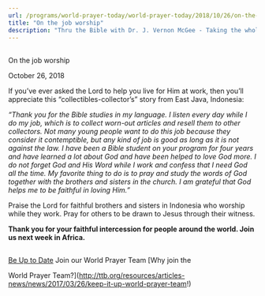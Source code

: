 ```yaml
---
url: /programs/world-prayer-today/world-prayer-today/2018/10/26/on-the-job-worship
title: "On the job worship"
description: "Thru the Bible with Dr. J. Vernon McGee - Taking the whole Word to the whole world"
---
```







## 
 On the job worship


October 26, 2018




If you’ve ever asked the Lord to help you live for Him at work, then you’ll appreciate this “collectibles-collector’s” story from East Java, Indonesia:


*“Thank you for the Bible studies in my language. I listen every day while I do my job, which is to collect worn-out articles and resell them to other collectors. Not many young people want to do this job because they consider it contemptible, but any kind of job is good as long as it is not against the law. I have been a Bible student on your program for four years and have learned a lot about God and have been helped to love God more. I do not forget God and His Word while I work and confess that I need God all the time. My favorite thing to do is to pray and study the words of God together with the brothers and sisters in the church. I am grateful that God helps me to be faithful in loving Him.”*


Praise the Lord for faithful brothers and sisters in Indonesia who worship while they work. Pray for others to be drawn to Jesus through their witness. 


**Thank you for your faithful intercession for people around the world. Join us next week in Africa.**







## 




[Be Up to Date](http://feeds.feedburner.com/WorldPrayerToday "World Prayer Today RSS Feed")
Join our World Prayer Team
[Why join the  

World Prayer Team?](http://ttb.org/resources/articles-news/news/2017/03/26/keep-it-up-world-prayer-team!)




